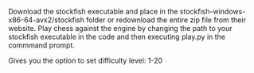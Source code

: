 Download the stockfish executable and place in the stockfish-windows-x86-64-avx2/stockfish folder or redownload the entire zip file from their website.
Play chess against the engine by changing the path to your stockfish executable in the code and then executing play.py in the commmand prompt.

Gives you the option to set difficulty level: 1-20
